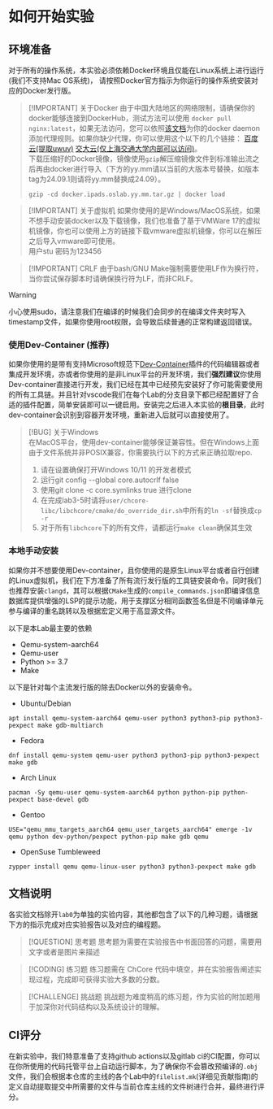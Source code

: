 # 如何开始实验

<!-- toc -->

## 环境准备

对于所有的操作系统，本实验必须依赖Docker环境且仅能在Linux系统上进行运行(我们不支持Mac OS系统)，
请按照Docker官方指示为你运行的操作系统安装对应的Docker发行版。

> [!IMPORTANT] 关于Docker
> 由于中国大陆地区的网络限制，请确保你的docker能够连接到DockerHub，测试方法可以使用 `docker pull nginx:latest`，如果无法访问，您可以依照[该文档](https://docs.docker.com/engine/daemon/)为你的docker daemon添加代理规则。如果你缺少代理，你可以使用这个以下的几个链接：  [百度云(提取uwuv)](https://pan.baidu.com/s/1ipbMZ-C1Qk0S9PGDDMMy6w) [交大云(仅上海交通大学内部可以访问)](https://jbox.sjtu.edu.cn/l/l1Fe9X)。  
> 下载压缩好的Docker镜像，镜像使用`gzip`解压缩镜像文件到标准输出流之后再由docker进行导入（下方的yy.mm请以当前的大版本号替换，如版本tag为24.09.1则请将yy.mm替换成24.09）。
>
> ```
> gzip -cd docker.ipads.oslab.yy.mm.tar.gz | docker load
> ```

> [!IMPORTANT] 关于虚拟机
> 如果你使用的是Windows/MacOS系统，如果不想手动安装docker以及下载镜像，我们也准备了基于VMWare 17的虚拟机镜像，你也可以使用上方的链接下载vmware虚拟机镜像，你可以在解压之后导入vmware即可使用。  
> 用户stu 密码为123456


> [!IMPORTANT] CRLF
> 由于bash/GNU Make强制需要使用LF作为换行符，当你尝试保存脚本时请确保换行符为LF，而非CRLF。


> [!WARNING]
> 小心使用sudo，请注意我们在编译的时候我们会同步的在编译文件夹时写入timestamp文件，如果你使用root权限，会导致后续普通的正常构建返回错误。

### 使用Dev-Container (推荐)

如果你使用的是带有支持Microsoft规范下[Dev-Container](https://vscode.github.net.cn/docs/devcontainers/tutorial)插件的代码编辑器或者集成开发环境，亦或者你使用的是非Linux平台的开发环境，我们**强烈建议**你使用Dev-container直接进行开发，我们已经在其中已经预先安装好了你可能需要使用的所有工具链。并且针对vscode我们在每个Lab的分支目录下都已经配置好了合适的插件配置，简单安装即可以一键启用。安装完之后进入本实验的**根目录**，此时dev-container会识别到容器开发环境，重新进入后就可以直接使用了。

> [!BUG] 关于Windows  
> 在MacOS平台，使用dev-container能够保证兼容性。但在Windows上面由于文件系统并非POSIX兼容，你需要执行以下的方式来正确拉取repo.
>
> 1. 请在设置确保打开Windows 10/11 的开发者模式
> 2. 运行git config --global core.autocrlf false
> 3. 使用git clone -c core.symlinks true 进行clone
> 4. 在完成lab3-5时请将`user/chcore-libc/libchcore/cmake/do_override_dir.sh`中所有的`ln -sf`替换成`cp -r`
> 5. 对于所有`libchcore`下的所有文件，请都运行`make clean`确保其生效

### 本地手动安装

如果你并不想要使用Dev-container，且你使用的是原生Linux平台或者自行创建的Linux虚拟机，我们在下方准备了所有流行发行版的工具链安装命令。同时我们也推荐安装`clangd`，其可以根据`CMake`生成的`compile_commands.json`即编译信息数据库提供增强的LSP的提示功能，用于支撑区分相同函数签名但是不同编译单元参与编译的重名跳转以及根据宏定义用于高显源文件。

以下是本Lab最主要的依赖

- Qemu-system-aarch64
- Qemu-user
- Python >= 3.7
- Make

以下是针对每个主流发行版的除去Docker以外的安装命令。

- Ubuntu/Debian

```console
apt install qemu-system-aarch64 qemu-user python3 python3-pip python3-pexpect make gdb-multiarch

```

- Fedora

```console
dnf install qemu-system qemu-user python3 python3-pip python3-pexpect make gdb

```

- Arch Linux

```console
pacman -Sy qemu-user qemu-system-aarch64 python python-pip python-pexpect base-devel gdb

```

- Gentoo

```console
USE="qemu_mmu_targets_aarch64 qemu_user_targets_aarch64" emerge -1v qemu python dev-python/pexpect python-pip make gdb qemu

```

- OpenSuse Tumbleweed

```console
zypper install qemu qemu-linux-user python3 python3-pexpect make gdb

```

## 文档说明

各实验文档除开`lab0`为单独的实验内容，其他都包含了以下的几种习题，请根据下方的指示完成对应实验报告以及对应的编程题。

> [!QUESTION] 思考题
> 思考题为需要在实验报告中书面回答的问题，需要用文字或者是图片来描述

> [!CODING] 练习题
> 练习题需在 ChCore 代码中填空，并在实验报告阐述实现过程，完成即可获得实验大多数的分数。

> [!CHALLENGE] 挑战题
> 挑战题为难度稍高的练习题，作为实验的附加题用于加深你对代码结构以及系统设计的理解。

## CI评分

在新实验中，我们特意准备了支持github actions以及gitlab ci的CI配置，你可以在你所使用的代码托管平台上自动运行脚本，为了确保你不会篡改预编译的`.obj`文件，我们会根据本仓库的主线的各个Lab中的`filelist.mk`(详细见贡献指南)的定义自动提取提交中所需要的文件与当前仓库主线的文件树进行合并，最终进行评分。
